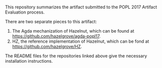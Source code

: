 This repository summarizes the artifact submitted to the POPL 2017 Artifact Evaluation process.

There are two separate pieces to this artifact:

  1. The Agda mechanization of Hazelnut, which can be found at https://github.com/hazelgrove/agda-popl17.
  2. HZ, the reference implementation of Hazelnut, which can be fond at https://github.com/hazelgrove/HZ.
  
The README files for the repositories linked above give the necessary installation instructions.

